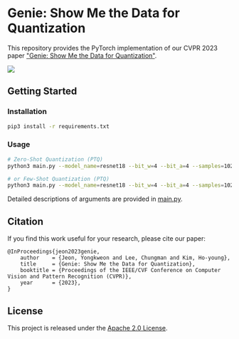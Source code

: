# Genie: Show Me the Data for Quantization
This repository provides the PyTorch implementation of our CVPR 2023 paper ["Genie: Show Me the Data for Quantization"](https://arxiv.org/abs/2212.04780).

![](./pipeline.png)

## Getting Started
### Installation
```bash
pip3 install -r requirements.txt
```

### Usage
```bash
# Zero-Shot Quantization (PTQ)
python3 main.py --model_name=resnet18 --bit_w=4 --bit_a=4 --samples=1024 --val_path=IMAGENET_PATH/val

# or Few-Shot Quantization (PTQ)
python3 main.py --model_name=resnet18 --bit_w=4 --bit_a=4 --samples=1024 --train_path=IMAGENET_PATH/train --val_path=IMAGENET_PATH/val 
```
Detailed descriptions of arguments are provided in [main.py](main.py).

## Citation
If you find this work useful for your research, please cite our paper:

    @InProceedings{jeon2023genie,
        author    = {Jeon, Yongkweon and Lee, Chungman and Kim, Ho-young},
        title     = {Genie: Show Me the Data for Quantization},
        booktitle = {Proceedings of the IEEE/CVF Conference on Computer Vision and Pattern Recognition (CVPR)},
        year      = {2023},
    }

## License
This project is released under the [Apache 2.0 License](LICENSE).
